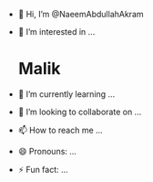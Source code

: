 - 👋 Hi, I’m @NaeemAbdullahAkram
- 👀 I’m interested in ... <h1> Malik </h1>

- 🌱 I’m currently learning ...
- 💞️ I’m looking to collaborate on ...
- 📫 How to reach me ...
- 😄 Pronouns: ...
- ⚡ Fun fact: ...

<!---
NaeemAbdullahAkram/NaeemAbdullahAkram is a ✨ special ✨ repository because its `README.md` (this file) appears on your GitHub profile.
You can click the Preview link to take a look at your changes.
--->
